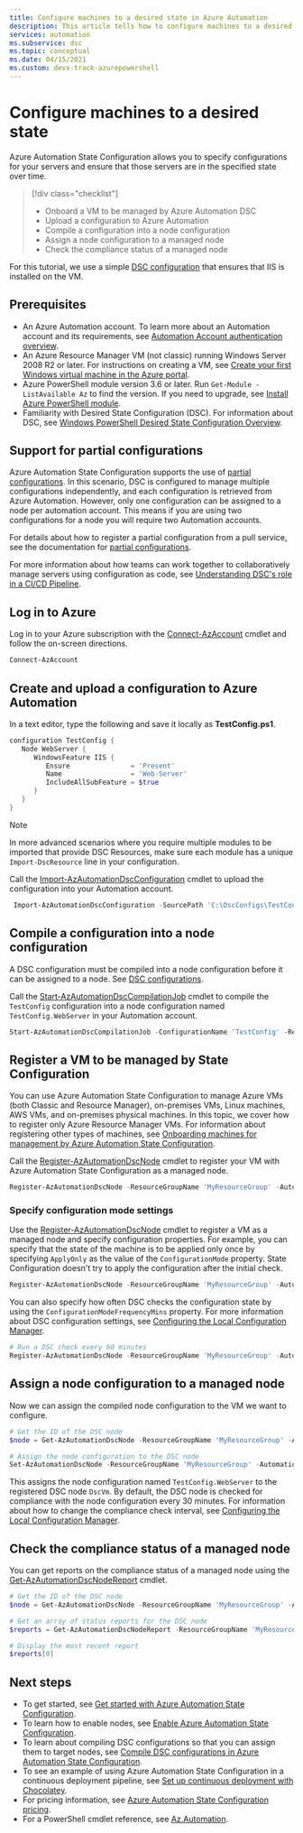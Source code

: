 ```yaml
---
title: Configure machines to a desired state in Azure Automation
description: This article tells how to configure machines to a desired state using Azure Automation State Configuration.
services: automation
ms.subservice: dsc
ms.topic: conceptual
ms.date: 04/15/2021
ms.custom: devx-track-azurepowershell
---
```


# Configure machines to a desired state

Azure Automation State Configuration allows you to specify configurations for your servers and ensure that those servers are in the specified state over time.

> [!div class="checklist"]
> - Onboard a VM to be managed by Azure Automation DSC
> - Upload a configuration to Azure Automation
> - Compile a configuration into a node configuration
> - Assign a node configuration to a managed node
> - Check the compliance status of a managed node

For this tutorial, we use a simple [DSC configuration](/powershell/dsc/configurations/configurations) that ensures that IIS is installed on the VM.

## Prerequisites

- An Azure Automation account. To learn more about an Automation account and its requirements, see [Automation Account authentication overview](./automation-security-overview.md).
- An Azure Resource Manager VM (not classic) running Windows Server 2008 R2 or later. For instructions on creating a VM, see
  [Create your first Windows virtual machine in the Azure portal](../virtual-machines/windows/quick-create-portal.md).
- Azure PowerShell module version 3.6 or later. Run `Get-Module -ListAvailable Az` to find the version. If you need to upgrade, see [Install Azure PowerShell module](/powershell/azure/azurerm/install-azurerm-ps).
- Familiarity with Desired State Configuration (DSC). For information about DSC, see [Windows PowerShell Desired State Configuration Overview](/powershell/dsc/overview/overview).

## Support for partial configurations

Azure Automation State Configuration supports the use of
[partial configurations](/powershell/dsc/pull-server/partialconfigs). In this scenario, DSC is configured to manage multiple configurations independently, and each configuration is retrieved from Azure Automation. However, only one configuration can be assigned to a node per automation account. This means if you are using two configurations for a node you will require two Automation accounts.

For details about how to register a partial configuration from a pull service, see the documentation for [partial configurations](/powershell/dsc/pull-server/partialconfigs#partial-configurations-in-pull-mode).

For more information about how teams can work together to collaboratively manage servers using configuration as code, see
[Understanding DSC's role in a CI/CD Pipeline](/powershell/dsc/overview/authoringadvanced).

## Log in to Azure

Log in to your Azure subscription with the [Connect-AzAccount](/powershell/module/Az.Accounts/Connect-AzAccount) cmdlet and follow the on-screen directions.

```powershell
Connect-AzAccount
```

## Create and upload a configuration to Azure Automation

In a text editor, type the following and save it locally as **TestConfig.ps1**.

```powershell
configuration TestConfig {
   Node WebServer {
      WindowsFeature IIS {
         Ensure               = 'Present'
         Name                 = 'Web-Server'
         IncludeAllSubFeature = $true
      }
   }
}
```

> [!NOTE]
> In more advanced scenarios where you require multiple modules to be imported that provide DSC Resources,
> make sure each module has a unique `Import-DscResource` line in your configuration.

Call the [Import-AzAutomationDscConfiguration](/powershell/module/Az.Automation/Import-AzAutomationDscConfiguration) cmdlet to upload the configuration into your Automation account.

```powershell
 Import-AzAutomationDscConfiguration -SourcePath 'C:\DscConfigs\TestConfig.ps1' -ResourceGroupName 'MyResourceGroup' -AutomationAccountName 'myAutomationAccount' -Published
```

## Compile a configuration into a node configuration

A DSC configuration must be compiled into a node configuration before it can be assigned to a node. See [DSC configurations](/powershell/dsc/configurations/configurations).

Call the [Start-AzAutomationDscCompilationJob](/powershell/module/Az.Automation/Start-AzAutomationDscCompilationJob) cmdlet to compile the `TestConfig` configuration into a node configuration named `TestConfig.WebServer` in your Automation account.

```powershell
Start-AzAutomationDscCompilationJob -ConfigurationName 'TestConfig' -ResourceGroupName 'MyResourceGroup' -AutomationAccountName 'myAutomationAccount'
```

## Register a VM to be managed by State Configuration

You can use Azure Automation State Configuration to manage Azure VMs (both Classic and Resource
Manager), on-premises VMs, Linux machines, AWS VMs, and on-premises physical machines. In this
topic, we cover how to register only Azure Resource Manager VMs. For information about registering
other types of machines, see [Onboarding machines for management by Azure Automation State Configuration](automation-dsc-onboarding.md).

Call the [Register-AzAutomationDscNode](/powershell/module/Az.Automation/Register-AzAutomationDscNode) cmdlet to register your VM with Azure Automation State
Configuration as a managed node.

```powershell
Register-AzAutomationDscNode -ResourceGroupName 'MyResourceGroup' -AutomationAccountName 'myAutomationAccount' -AzureVMName 'DscVm'
```

### Specify configuration mode settings

Use the [Register-AzAutomationDscNode](/powershell/module/azurerm.automation/register-azurermautomationdscnode) cmdlet to register a VM as a managed node and specify configuration properties. For
example, you can specify that the state of the machine is to be applied only once by specifying `ApplyOnly` as the value of the `ConfigurationMode` property. State Configuration doesn't try to apply the configuration after the initial check.

```powershell
Register-AzAutomationDscNode -ResourceGroupName 'MyResourceGroup' -AutomationAccountName 'myAutomationAccount' -AzureVMName 'DscVm' -ConfigurationMode 'ApplyOnly'
```

You can also specify how often DSC checks the configuration state by using the `ConfigurationModeFrequencyMins` property. For more information about DSC configuration settings, see [Configuring the Local Configuration Manager](/powershell/dsc/managing-nodes/metaConfig).

```powershell
# Run a DSC check every 60 minutes
Register-AzAutomationDscNode -ResourceGroupName 'MyResourceGroup' -AutomationAccountName 'myAutomationAccount' -AzureVMName 'DscVm' -ConfigurationModeFrequencyMins 60
```

## Assign a node configuration to a managed node

Now we can assign the compiled node configuration to the VM we want to configure.

```powershell
# Get the ID of the DSC node
$node = Get-AzAutomationDscNode -ResourceGroupName 'MyResourceGroup' -AutomationAccountName 'myAutomationAccount' -Name 'DscVm'

# Assign the node configuration to the DSC node
Set-AzAutomationDscNode -ResourceGroupName 'MyResourceGroup' -AutomationAccountName 'myAutomationAccount' -NodeConfigurationName 'TestConfig.WebServer' -NodeId $node.Id
```

This assigns the node configuration named `TestConfig.WebServer` to the registered DSC node `DscVm`. By default, the DSC node is checked for compliance with the node configuration every 30 minutes. For information about how to change the compliance check interval, see
[Configuring the Local Configuration Manager](/powershell/dsc/managing-nodes/metaConfig).

## Check the compliance status of a managed node

You can get reports on the compliance status of a managed node using the [Get-AzAutomationDscNodeReport](/powershell/module/Az.Automation/Get-AzAutomationDscNodeReport) cmdlet.

```powershell
# Get the ID of the DSC node
$node = Get-AzAutomationDscNode -ResourceGroupName 'MyResourceGroup' -AutomationAccountName 'myAutomationAccount' -Name 'DscVm'

# Get an array of status reports for the DSC node
$reports = Get-AzAutomationDscNodeReport -ResourceGroupName 'MyResourceGroup' -AutomationAccountName 'myAutomationAccount' -NodeId $node.Id

# Display the most recent report
$reports[0]
```

## Next steps

- To get started, see [Get started with Azure Automation State Configuration](automation-dsc-getting-started.md).
- To learn how to enable nodes, see [Enable Azure Automation State Configuration](automation-dsc-onboarding.md).
- To learn about compiling DSC configurations so that you can assign them to target nodes, see [Compile DSC configurations in Azure Automation State Configuration](automation-dsc-compile.md).
- To see an example of using Azure Automation State Configuration in a continuous deployment pipeline, see [Set up continuous deployment with Chocolatey](automation-dsc-cd-chocolatey.md).
- For pricing information, see [Azure Automation State Configuration pricing](https://azure.microsoft.com/pricing/details/automation/).
- For a PowerShell cmdlet reference, see [Az.Automation](/powershell/module/az.automation).
